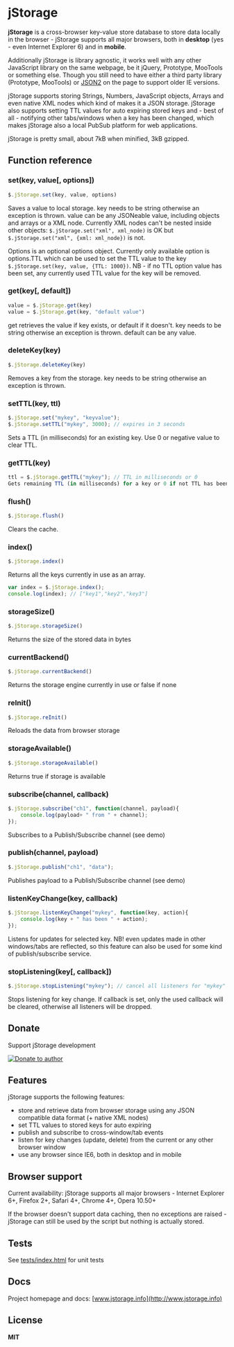 # jStorage

**jStorage** is a cross-browser key-value store database to store data locally in the browser - jStorage supports all major browsers, both in **desktop** (yes - even Internet Explorer 6) and in **mobile**.

Additionally jStorage is library agnostic, it works well with any other JavaScript library on the same webpage, be it jQuery, Prototype, MooTools or something else. Though you still need to have either a third party library (Prototype, MooTools) or [JSON2](https://github.com/douglascrockford/JSON-js/blob/master/json2.js) on the page to support older IE versions.

jStorage supports storing Strings, Numbers, JavaScript objects, Arrays and even native XML nodes which kind of makes it a JSON storage. jStorage also supports setting TTL values for auto expiring stored keys and - best of all - notifying other tabs/windows when a key has been changed, which makes jStorage also a local PubSub platform for web applications.

jStorage is pretty small, about 7kB when minified, 3kB gzipped.

## Function reference

### set(key, value[, options])

```javascript
$.jStorage.set(key, value, options)
```

Saves a value to local storage. key needs to be string otherwise an exception is thrown. value can be any JSONeable value, including objects and arrays or a XML node.
Currently XML nodes can't be nested inside other objects: `$.jStorage.set("xml", xml_node)` is OK but `$.jStorage.set("xml", {xml: xml_node})` is not.

Options is an optional options object. Currently only available option is options.TTL which can be used to set the TTL value to the key `$.jStorage.set(key, value, {TTL: 1000})`. NB - if no TTL option value has been set, any currently used TTL value for the key will be removed.

### get(key[, default])

```javascript
value = $.jStorage.get(key)
value = $.jStorage.get(key, "default value")
```

get retrieves the value if key exists, or default if it doesn't. key needs to be string otherwise an exception is thrown. default can be any value.

### deleteKey(key)

```javascript
$.jStorage.deleteKey(key)
```

Removes a key from the storage. key needs to be string otherwise an exception is thrown.

### setTTL(key, ttl)

```javascript
$.jStorage.set("mykey", "keyvalue");
$.jStorage.setTTL("mykey", 3000); // expires in 3 seconds
```

Sets a TTL (in milliseconds) for an existing key. Use 0 or negative value to clear TTL.

### getTTL(key)

```javascript
ttl = $.jStorage.getTTL("mykey"); // TTL in milliseconds or 0
Gets remaining TTL (in milliseconds) for a key or 0 if not TTL has been set.
```

### flush()

```javascript
$.jStorage.flush()
```

Clears the cache.

### index()

```javascript
$.jStorage.index()
```

Returns all the keys currently in use as an array.

```javascript
var index = $.jStorage.index();
console.log(index); // ["key1","key2","key3"]
```

### storageSize()

```javascript
$.jStorage.storageSize()
```

Returns the size of the stored data in bytes

### currentBackend()

```javascript
$.jStorage.currentBackend()
```

Returns the storage engine currently in use or false if none

### reInit()

```javascript
$.jStorage.reInit()
```

Reloads the data from browser storage

### storageAvailable()

```javascript
$.jStorage.storageAvailable()
```

Returns true if storage is available

### subscribe(channel, callback)

```javascript
$.jStorage.subscribe("ch1", function(channel, payload){
    console.log(payload+ " from " + channel);
});
```

Subscribes to a Publish/Subscribe channel (see demo)

### publish(channel, payload)

```javascript
$.jStorage.publish("ch1", "data");
```

Publishes payload to a Publish/Subscribe channel (see demo)

### listenKeyChange(key, callback)

```javascript
$.jStorage.listenKeyChange("mykey", function(key, action){
    console.log(key + " has been " + action);
});
```

Listens for updates for selected key. NB! even updates made in other windows/tabs are reflected, so this feature can also be used for some kind of publish/subscribe service.

### stopListening(key[, callback])

```javascript
$.jStorage.stopListening("mykey"); // cancel all listeners for "mykey" change
```

Stops listening for key change. If callback is set, only the used callback will be cleared, otherwise all listeners will be dropped.

## Donate

Support jStorage development

[![Donate to author](https://www.paypalobjects.com/en_US/i/btn/btn_donate_SM.gif)](https://www.paypal.com/cgi-bin/webscr?cmd=_s-xclick&hosted_button_id=DB26KWR2BQX5W)

## Features

jStorage supports the following features:

  * store and retrieve data from browser storage using any JSON compatible data format (+ native XML nodes)
  * set TTL values to stored keys for auto expiring
  * publish and subscribe to cross-window/tab events
  * listen for key changes (update, delete) from the current or any other browser window
  * use any browser since IE6, both in desktop and in mobile

## Browser support

Current availability: jStorage supports all major browsers - Internet Explorer 6+, Firefox 2+, 
Safari 4+, Chrome 4+, Opera 10.50+

If the browser doesn't support data caching, then no exceptions are raised - jStorage can still 
be used by the script but nothing is actually stored.

## Tests

See [tests/index.html](http://www.jstorage.info/static/tests/index.html) for unit tests

## Docs

Project homepage and docs: [www.jstorage.info](http://www.jstorage.info)

## License

**MIT**